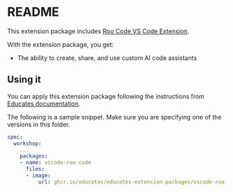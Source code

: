 # README

This extension package includes [Roo Code VS Code Extension](https://roocode.com/).

With the extension package, you get:

- The ability to create, share, and use custom AI code assistants 

## Using it

You can apply this extension package following the instructions from
[Educates documentation](https://docs.educates.dev/en/stable/custom-resources/workshop-definition.html#adding-extension-packages).

The following is a sample snippet.
Make sure you are specifying one of the versions in this folder.

```yaml
spec:
  workshop:
    ...
    packages:
    - name: vscode-roo-code
      files:
      - image:
          url: ghcr.io/educates/educates-extension-packages/vscode-roo-code:v3.22.5
```